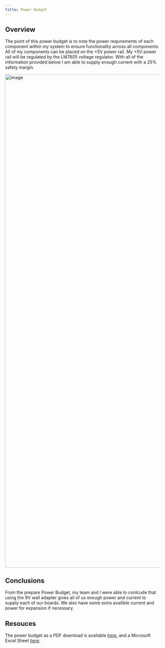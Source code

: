 ```yaml
---
title: Power Budget
---
```


## Overview
The point of this power budget is to note the power requirements of each component within my system to ensure functionality across all components. All of my components can be placed on the +5V power rail. My +5V power rail will be regulated by the LM7805 voltage regulator. With all of the information provided below I am able to supply enough current with a 25% safety margin.

<img width="2039" height="1607" alt="image" src="https://github.com/user-attachments/assets/83580d84-0a88-42c7-b253-cb43f75e8548" />




## Conclusions

From the prepare Power Budget, my team and I were able to conlcude that using the 9V wall adapter gives all of us enough power and current to supply each of our boards. We also have some extra availible current and power for expansion if necessary. 

## Resouces

The power budget as a PDF download is available [*here*](KeltonJensenPowerBudget.pdf), and a Microsoft Excel Sheet [*here*](KeltonJensenPowerBudget.xlsx).
